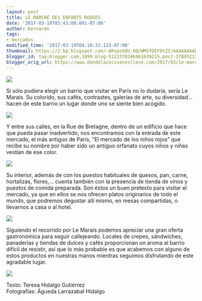 ```yaml
---
layout: post
title: LE MARCHÉ DES ENFANTS ROUGES
date: '2017-03-19T03:43:00.001-07:00'
author: bernardo
tags:
- mercados
modified_time: '2017-03-19T04:18:33.123-07:00'
thumbnail: https://2.bp.blogspot.com/-ARzpoS0U_6Q/WM5fDEFOtZI/AAAAAAAADe8/GRFjJINV9eAS9nOlawJ79JtlAZ7Qb1XqACLcB/s72-c/20.JPG
blogger_id: tag:blogger.com,1999:blog-5113370346961639215.post-3789521345642370028
blogger_orig_url: https://www.dondelacocinanoslleve.com/2017/03/le-marche-des-enfants-rouges.html
---
```

![](https://2.bp.blogspot.com/-ARzpoS0U_6Q/WM5fDEFOtZI/AAAAAAAADe8/GRFjJINV9eAS9nOlawJ79JtlAZ7Qb1XqACLcB/s400/20.JPG)

  
Si sólo pudiera elegir un barrio que visitar en París no lo dudaría, sería Le Marais. Su colorido, sus cafés, contrastes, galerías de arte, su diversidad…hacen de este barrio un lugar donde uno se siente bien acogido.  

![](https://3.bp.blogspot.com/-okpiibbTBsc/WM5f3Xck7UI/AAAAAAAADfE/Dyif5FXLk0QuwvG5Mh69niAW_kCtnUCkgCLcB/s320/P1410232.JPG)

  
Y entre sus calles, en la Rue de Bretagne, dentro de un edificio que hace que pueda pasar inadvertido, nos encontramos con la entrada de este mercado, el más antiguo de París, “El mercado de los niños rojos” que recibe su nombre por haber sido un antiguo orfanato cuyos niños y niñas vestían de ese color.  

![](https://4.bp.blogspot.com/-ywbzFLN4DDg/WM5gJOXWCSI/AAAAAAAADfI/y80lqOefXbgbo1guhOPvLNRc0gBwnRqbQCLcB/s320/a.JPG)

  
Su interior, además de con los puestos habituales de quesos, pan, carne, hortalizas, flores,… cuenta también con la presencia de tienda de vinos y puestos de comida preparada. Son éstos un buen pretexto para visitar el mercado, ya que en ellos se nos ofrecen platos originarios de todo el mundo, que podremos degustar allí mismo, en mesas compartidas, o llevarnos a casa o al hotel.  

![](https://4.bp.blogspot.com/-7xMITWY1IzI/WM5gY3gZfBI/AAAAAAAADfM/l4KVkZl5sc8SS_VuQ5-GLeeuhdecWs9LACLcB/s320/aa.JPG)

  
Siguiendo el recorrido por Le Marais podemos apreciar una gran oferta gastronómica para seguir callejeando. Locales de crepes, sándwiches, panaderías y tiendas de dulces y cafés proporcionan un aroma al barrio difícil de resistir, así que lo más probable es que acabemos con alguno de estos productos en nuestras manos mientras seguimos disfrutando de este agradable lugar.  

![](https://1.bp.blogspot.com/-I2XNK0pEop4/WM5glyalA9I/AAAAAAAADfQ/RxXYciPp-iIf68OJMhI1K1TnnRywmMjHgCLcB/s320/aaa.JPG)

  
Texto: Teresa Hidalgo Gutiérrez  
Fotografías: Águeda Larrazabal Hidalgo
